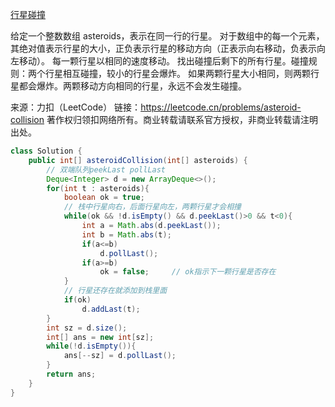 [行星碰撞](https://leetcode.cn/problems/asteroid-collision/)

给定一个整数数组 asteroids，表示在同一行的行星。
对于数组中的每一个元素，其绝对值表示行星的大小，正负表示行星的移动方向（正表示向右移动，负表示向左移动）。
每一颗行星以相同的速度移动。
找出碰撞后剩下的所有行星。碰撞规则：两个行星相互碰撞，较小的行星会爆炸。
如果两颗行星大小相同，则两颗行星都会爆炸。两颗移动方向相同的行星，永远不会发生碰撞。

来源：力扣（LeetCode）
链接：https://leetcode.cn/problems/asteroid-collision
著作权归领扣网络所有。商业转载请联系官方授权，非商业转载请注明出处。

```java
class Solution {
    public int[] asteroidCollision(int[] asteroids) {
        // 双端队列peekLast pollLast
        Deque<Integer> d = new ArrayDeque<>();
        for(int t : asteroids){
            boolean ok = true;
            // 栈中行星向右，后面行星向左，两颗行星才会相撞
            while(ok && !d.isEmpty() && d.peekLast()>0 && t<0){
                int a = Math.abs(d.peekLast());
                int b = Math.abs(t);
                if(a<=b)
                    d.pollLast();
                if(a>=b)
                    ok = false;     // ok指示下一颗行星是否存在
            }
            // 行星还存在就添加到栈里面
            if(ok)
                d.addLast(t);
        }
        int sz = d.size();
        int[] ans = new int[sz];
        while(!d.isEmpty()){
            ans[--sz] = d.pollLast();
        }
        return ans;
    }
}
```
